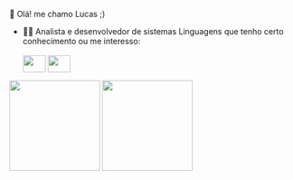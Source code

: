 
👋 Olá! me chamo Lucas ;)
- 👨‍💻 Analista e desenvolvedor de sistemas
      Linguagens que tenho certo conhecimento ou me interesso:
            <div>      
                    <img align="center" height="30" width="40" src="https://cdn.jsdelivr.net/gh/devicons/devicon/icons/java/java-original-wordmark.svg" />
                    <img align="center" height="30" width="40" src="https://cdn.jsdelivr.net/gh/devicons/devicon/icons/javascript/javascript-original.svg" />
             <div>
<div>
      <img height="160em" src="https://github-readme-stats.vercel.app/api?username=LCS-Simoes&show_icons=true&theme=tokyonight"/>
      <img height="160em" src="https://github-readme-stats.vercel.app/api/top-langs/?username=LCS-Simoes&theme=tokyonight"/>
<div>
 
